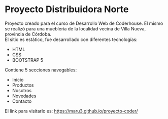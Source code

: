 # Proyecto Distribuidora Norte
Proyecto creado para el curso de Desarrollo Web de Coderhouse. El mismo se realizó para una mueblería de la localidad vecina de Villa Nueva, provincia de Córdoba.<br>
El sitio es estático, fue desarrollado con diferentes tecnologías:

* HTML
* CSS
* BOOTSTRAP 5

Contiene 5 secciones navegables:

* Inicio
* Productos
* Nosotros
* Novedades
* Contacto

El link para visitarlo es: https://maru3.github.io/proyecto-coder/
